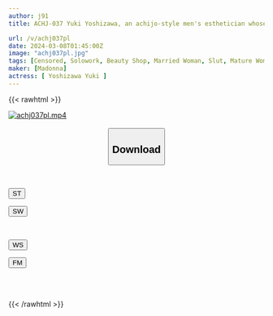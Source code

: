 ```yaml
---
author: j91
title: ACHJ-037 Yuki Yoshizawa, an achijo-style men's esthetician whose girlfriend uses adult pheromones and dirty talk and clean but harsh treatments until your balls are empty.

url: /v/achj037pl
date: 2024-03-08T01:45:00Z
image: "achj037pl.jpg"
tags: [Censored, Solowork, Beauty Shop, Married Woman, Slut, Mature Woman, Lotion	]
maker: [Madonna]
actress: [ Yoshizawa Yuki ]
---
```



{{< rawhtml >}}

<div class="video" data-videoid="KQrykLKw2AS0RgX">
    <a href="javascript:;">
        <img src="/v/achj037pl/achj037pl.jpg" width="WIDTH" height="HEIGHT" alt="achj037pl.mp4" loading="lazy">
    </a>
</div>

<script type="text/javascript" src="https://j91.asia/asset/on-demand-st.js"></script>

<br>
  <link rel="stylesheet" href="https://j91.asia/asset/bs5.css">
  
  <center>
  <button class="btn btn-primary" type="button" data-bs-toggle="collapse" data-bs-target=".multi-collapse" aria-expanded="false" aria-controls="multiCollapseExample1 multiCollapseExample2"><h2>Download</h2></button></center>
</p>
<div class="row">
  <div class="col">
    <div class="collapse multi-collapse" id="multiCollapseExample1">
      <div class="card card-body">
	      	      <br>
<div class="buttons">  
<p><a href="https://streamtape.to/v/KQrykLKw2AS0RgX" target="_blank"><button class="btn-hover color-3"><i class="fa fa-download"></i> ST</button></a></p>
<p><a href="https://cdnwish.com/gw6nk0bmnzgu" target="_blank"><button class="btn-hover color-2"><i class="fa fa-download"></i> SW</button></a></p></div>
    </div>
  </div>
</div>
  <div class="col">
    <div class="collapse multi-collapse" id="multiCollapseExample2">
      <div class="card card-body">
	      <br>
<div class="buttons">
<p><a href="https://wolfstream.tv/6my2f80muxom"><button class="btn-hover color-9"><i class="fa fa-download"></i> WS</button></a></p>
<p><a href="https://filemoon.sx/d/qzyb8hq4jofk"><button class="btn-hover color-8"><i class="fa fa-download"></i> FM</button></a></p></div>
<br><br>
      </div>
    </div>
  </div>
</div>

{{< /rawhtml >}}
